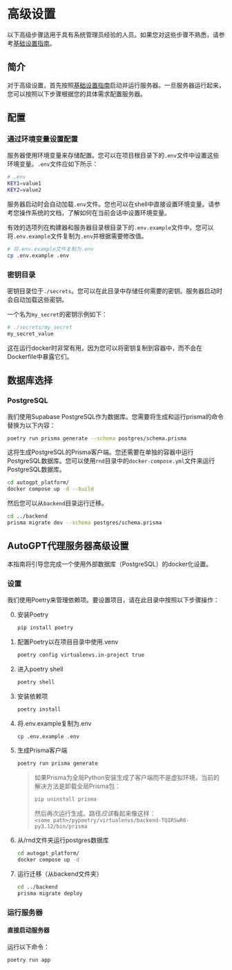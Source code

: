 # 高级设置

以下高级步骤适用于具有系统管理员经验的人员。如果您对这些步骤不熟悉，请参考[基础设置指南](../platform/getting-started.md)。

## 简介

对于高级设置，首先按照[基础设置指南](../platform/getting-started.md)启动并运行服务器。一旦服务器运行起来，您可以按照以下步骤根据您的具体需求配置服务器。

## 配置

### 通过环境变量设置配置

服务器使用环境变量来存储配置。您可以在项目根目录下的`.env`文件中设置这些环境变量。`.env`文件应如下所示：

```bash
# .env
KEY1=value1
KEY2=value2
```

服务器启动时会自动加载`.env`文件。您也可以在shell中直接设置环境变量。请参考您操作系统的文档，了解如何在当前会话中设置环境变量。

有效的选项列在构建器和服务器目录根目录下的`.env.example`文件中。您可以将`.env.example`文件复制为`.env`并根据需要修改值。

```bash
# 将.env.example文件复制为.env
cp .env.example .env
```

### 密钥目录

密钥目录位于`./secrets`。您可以在此目录中存储任何需要的密钥。服务器启动时会自动加载这些密钥。

一个名为`my_secret`的密钥示例如下：

```bash
# ./secrets/my_secret
my_secret_value
```

这在运行docker时非常有用，因为您可以将密钥复制到容器中，而不会在Dockerfile中暴露它们。

## 数据库选择

### PostgreSQL

我们使用Supabase PostgreSQL作为数据库。您需要将生成和运行prisma的命令替换为以下内容：

```bash
poetry run prisma generate --schema postgres/schema.prisma
```

这将生成PostgreSQL的Prisma客户端。您还需要在单独的容器中运行PostgreSQL数据库。您可以使用`rnd`目录中的`docker-compose.yml`文件来运行PostgreSQL数据库。

```bash
cd autogpt_platform/
docker compose up -d --build
```

然后您可以从`backend`目录运行迁移。

```bash
cd ../backend
prisma migrate dev --schema postgres/schema.prisma
```

## AutoGPT代理服务器高级设置

本指南将引导您完成一个使用外部数据库（PostgreSQL）的docker化设置。

### 设置

我们使用Poetry来管理依赖项。要设置项目，请在此目录中按照以下步骤操作：

0. 安装Poetry
    ```sh
    pip install poetry
    ```
    
1. 配置Poetry以在项目目录中使用.venv
    ```sh
    poetry config virtualenvs.in-project true
    ```

2. 进入poetry shell

   ```sh
   poetry shell
   ```
   
3. 安装依赖项

   ```sh
   poetry install
   ```
   
4. 将.env.example复制为.env

   ```sh
   cp .env.example .env
   ```

5. 生成Prisma客户端

   ```sh
   poetry run prisma generate
   ```
   

   > 如果Prisma为全局Python安装生成了客户端而不是虚拟环境，当前的解决方法是卸载全局Prisma包：
   >
   > ```sh
   > pip uninstall prisma
   > ```
   >
   > 然后再次运行生成。路径*应该*看起来像这样：  
   > `<some path>/pypoetry/virtualenvs/backend-TQIRSwR6-py3.12/bin/prisma`

6. 从/rnd文件夹运行postgres数据库

   ```sh
   cd autogpt_platform/
   docker compose up -d
   ```

7. 运行迁移（从backend文件夹）

   ```sh
   cd ../backend
   prisma migrate deploy
   ```

### 运行服务器

#### 直接启动服务器

运行以下命令：

```sh
poetry run app
```
